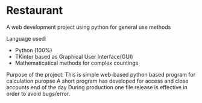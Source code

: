 # Restaurant
  
  
A web development project using python for general use methods

Language used:
* Python (100%)
* TKinter based as Graphical User Interface(GUI)
* Mathematicatical methods for complex countings

Purpose of the project:
This is simple web-based python based program for calculation puropse
A short program has developed for access and close accounts end of the day
During production one file release is effective in order to avoid bugs/error.





